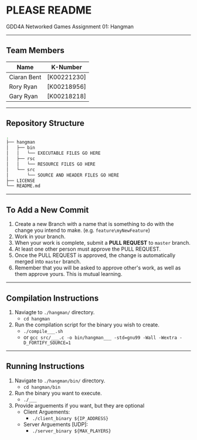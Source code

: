 # PLEASE README 
GDD4A Networked Games Assignment 01: Hangman

---  

## Team Members  

| Name        | K-Number    |  
| ----------- | ----------- |  
| Ciaran Bent | [K00221230] |  
| Rory Ryan   | [K00218956] |  
| Gary Ryan   | [K00218218] |  

---  

## Repository Structure
```sh
.
├── hangman
│   ├── bin
│   │   └── EXECUTABLE FILES GO HERE
│   ├── rsc
│   │   └── RESOURCE FILES GO HERE
│   └── src
│       └── SOURCE AND HEADER FILES GO HERE
├── LICENSE
└── README.md
```

---

## To Add a New Commit  
1. Create a new Branch with a name that is something to do with the change you intend to make.  (e.g. `feature\myNewFeature`)
2. Work in your branch.
3. When your work is complete, submit a **PULL REQUEST** to `master` branch.
4. At least one other person must approve the PULL REQUEST.
5. Once the PULL REQUEST is approved, the change is automatically merged into `master` branch.
6. Remember that you will be asked to approve other's work, as well as them approve yours.  This is mutual learning.

---

## Compilation Instructions
1. Naviagte to `./hangman/` directory.
    - `cd hangman`
2. Run the compilation script for the binary you wish to create.
    - `./compile___.sh`
    - or `gcc src/___.c -o bin/hangman___ -std=gnu99 -Wall -Wextra -D_FORTIFY_SOURCE=1`

---

## Running Instructions
1. Navigate to `./hangman/bin/` directory.
    - `cd hangman/bin`
2. Run the binary you want to execute.
    - `./___`
3. Provide arguements if you want, but they are optional  
    - Client Arguements:
        - `./client_binary ${IP_ADDRESS}`  
    - Server Arguements [UDP]:  
        - `./server_binary ${MAX_PLAYERS}  `
